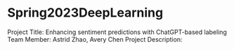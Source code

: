# Spring2023DeepLearning
Project Title: Enhancing sentiment predictions with ChatGPT-based labeling
Team Member: Astrid Zhao, Avery Chen
Project Description: 

